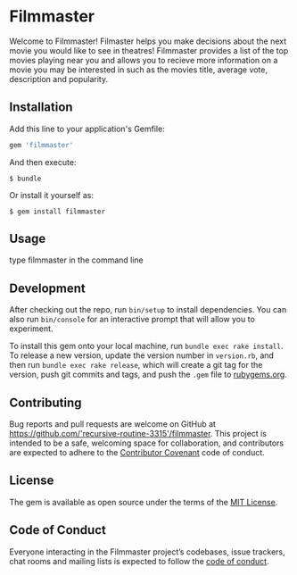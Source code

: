 # Filmmaster

Welcome to Filmmaster! Filmaster helps you make decisions about the next movie you would like to see in theatres! Filmmaster provides a list of the top movies playing near you and allows you to recieve more information on a movie you may be interested in such as the movies title, average vote, description and popularity. 

## Installation

Add this line to your application's Gemfile:

```ruby
gem 'filmmaster'
```

And then execute:

    $ bundle

Or install it yourself as:

    $ gem install filmmaster

## Usage

type filmmaster in the command line 

## Development

After checking out the repo, run `bin/setup` to install dependencies. You can also run `bin/console` for an interactive prompt that will allow you to experiment.

To install this gem onto your local machine, run `bundle exec rake install`. To release a new version, update the version number in `version.rb`, and then run `bundle exec rake release`, which will create a git tag for the version, push git commits and tags, and push the `.gem` file to [rubygems.org](https://rubygems.org).

## Contributing

Bug reports and pull requests are welcome on GitHub at https://github.com/'recursive-routine-3315'/filmmaster. This project is intended to be a safe, welcoming space for collaboration, and contributors are expected to adhere to the [Contributor Covenant](http://contributor-covenant.org) code of conduct.

## License

The gem is available as open source under the terms of the [MIT License](https://opensource.org/licenses/MIT).

## Code of Conduct

Everyone interacting in the Filmmaster project’s codebases, issue trackers, chat rooms and mailing lists is expected to follow the [code of conduct](https://github.com/'recursive-routine-3315'/filmmaster/blob/master/CODE_OF_CONDUCT.md).
